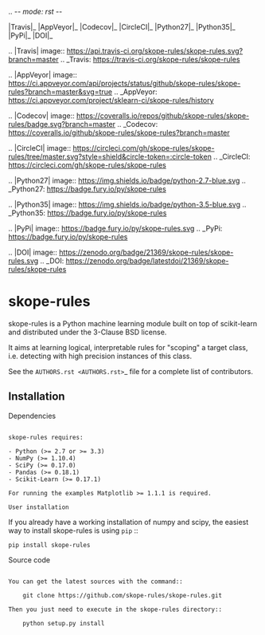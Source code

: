 .. -*- mode: rst -*-

|Travis|_ |AppVeyor|_ |Codecov|_ |CircleCI|_ |Python27|_ |Python35|_ |PyPi|_ |DOI|_

.. |Travis| image:: https://api.travis-ci.org/skope-rules/skope-rules.svg?branch=master
.. _Travis: https://travis-ci.org/skope-rules/skope-rules

.. |AppVeyor| image:: https://ci.appveyor.com/api/projects/status/github/skope-rules/skope-rules?branch=master&svg=true
.. _AppVeyor: https://ci.appveyor.com/project/sklearn-ci/skope-rules/history

.. |Codecov| image:: https://coveralls.io/repos/github/skope-rules/skope-rules/badge.svg?branch=master
.. _Codecov: https://coveralls.io/github/skope-rules/skope-rules?branch=master

.. |CircleCI| image:: https://circleci.com/gh/skope-rules/skope-rules/tree/master.svg?style=shield&circle-token=:circle-token
.. _CircleCI: https://circleci.com/gh/skope-rules/skope-rules

.. |Python27| image:: https://img.shields.io/badge/python-2.7-blue.svg
.. _Python27: https://badge.fury.io/py/skope-rules

.. |Python35| image:: https://img.shields.io/badge/python-3.5-blue.svg
.. _Python35: https://badge.fury.io/py/skope-rules

.. |PyPi| image:: https://badge.fury.io/py/skope-rules.svg
.. _PyPi: https://badge.fury.io/py/skope-rules

.. |DOI| image:: https://zenodo.org/badge/21369/skope-rules/skope-rules.svg
.. _DOI: https://zenodo.org/badge/latestdoi/21369/skope-rules/skope-rules

skope-rules
============

skope-rules is a Python machine learning module built on top of
scikit-learn and distributed under the 3-Clause BSD license.

It aims at learning logical, interpretable rules for "scoping" a target
class, i.e. detecting with high precision instances of this class.

See the `AUTHORS.rst <AUTHORS.rst>`_ file for a complete list of contributors.


Installation
------------

Dependencies
~~~~~~~~~~~~

skope-rules requires:

- Python (>= 2.7 or >= 3.3)
- NumPy (>= 1.10.4)
- SciPy (>= 0.17.0)
- Pandas (>= 0.18.1)
- Scikit-Learn (>= 0.17.1)

For running the examples Matplotlib >= 1.1.1 is required.

User installation
~~~~~~~~~~~~~~~~~

If you already have a working installation of numpy and scipy,
the easiest way to install skope-rules is using ``pip`` ::

    pip install skope-rules

Source code
~~~~~~~~~~~

You can get the latest sources with the command::

    git clone https://github.com/skope-rules/skope-rules.git

Then you just need to execute in the skope-rules directory::

    python setup.py install
